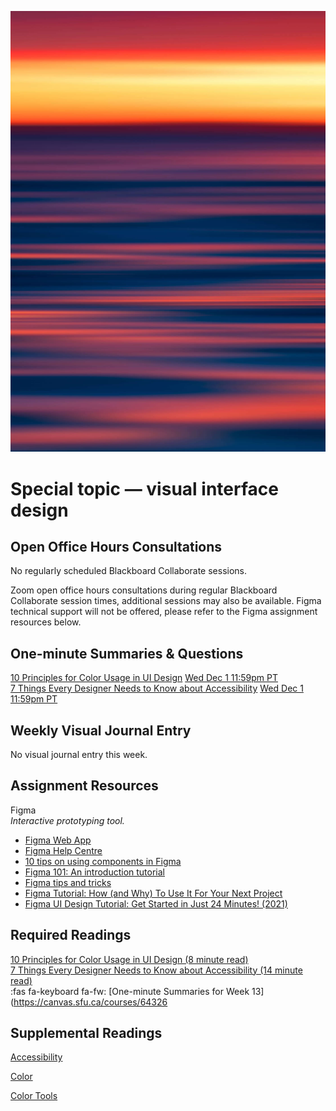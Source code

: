 ![Abstract Image](images/dave-hoefler-vl2uAIdBWJ8-unsplash.jpg ':class=banner-image')

# Special topic — visual interface design

## Open Office Hours Consultations
No regularly scheduled Blackboard Collaborate sessions.  

Zoom open office hours consultations during regular Blackboard Collaborate session times, additional sessions may also be available. Figma technical support will not be offered, please refer to the Figma assignment resources below.

## One-minute Summaries & Questions
[10 Principles for Color Usage in UI Design](https://canvas.sfu.ca/courses/64326/assignments/662741) <span class='badge'> [Wed Dec 1 11:59pm PT](https://www.timeanddate.com/worldclock/fixedtime.html?msg=One-minute+Summaries+for+Week+13+Due+Date&iso=20211201T235900&p1=256)</span>  
[7 Things Every Designer Needs to Know about Accessibility](https://canvas.sfu.ca/courses/64326/assignments/662742) <span class='badge'> [Wed Dec 1 11:59pm PT](https://www.timeanddate.com/worldclock/fixedtime.html?msg=One-minute+Summaries+for+Week+13+Due+Date&iso=20211201T235900&p1=256)</span>  

## Weekly Visual Journal Entry
No visual journal entry this week.  

## Assignment Resources  

Figma  
_Interactive prototyping tool._  
*   [Figma Web App](https://www.figma.com/)
*   [Figma Help Centre](https://help.figma.com/hc/en-us)
*   [10 tips on using components in Figma](https://medium.com/design-with-figma/10-tips-on-using-components-in-figma-c7db9c5e7fe1)
*   [Figma 101: An introduction tutorial](https://www.youtube.com/watch?v=cCNLD5IZY34)
*   [Figma tips and tricks](https://blog.prototypr.io/figma-tips-and-tricks-1c07ec13b696)  
*   [Figma Tutorial: How (and Why) To Use It For Your Next Project](https://snipcart.com/blog/how-to-use-figma-tutorial)  
*   [Figma UI Design Tutorial: Get Started in Just 24 Minutes! (2021)](https://www.youtube.com/watch?v=FTFaQWZBqQ8)  

## Required Readings  
[10 Principles for Color Usage in UI Design (8 minute read)](https://uxdesign.cc/10-principles-for-color-usage-in-ui-design-65174b213004)  
[7 Things Every Designer Needs to Know about Accessibility (14 minute read)](https://medium.com/salesforce-ux/7-things-every-designer-needs-to-know-about-accessibility-64f105f0881b)  
:fas fa-keyboard fa-fw: [One-minute Summaries for Week 13](https://canvas.sfu.ca/courses/64326

## Supplemental Readings  

[Accessibility](ux-techniques-guide/04.how-to-bridge-the-gap-between-the-problem-space-and-design-space/accessibility.md ':include')

[Color](ux-techniques-guide/06.what-are-the-essentials-of-visual-design/color.md ':include')

[Color Tools](ux-techniques-guide/06.what-are-the-essentials-of-visual-design/color-tools.md ':include')
